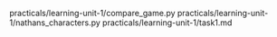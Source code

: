 practicals/learning-unit-1/compare_game.py
practicals/learning-unit-1/nathans_characters.py
practicals/learning-unit-1/task1.md